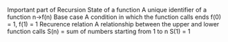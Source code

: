 Important part of Recursion
    State of a function
        A unique identifier of a function n->f(n)
    Base case
        A condition in which the function calls ends f(0) = 1, f(1) = 1
    Recurence relation
        A relationship between the upper and lower function calls S(n) = sum of numbers starting from 1 to n
        S(1) = 1
        
